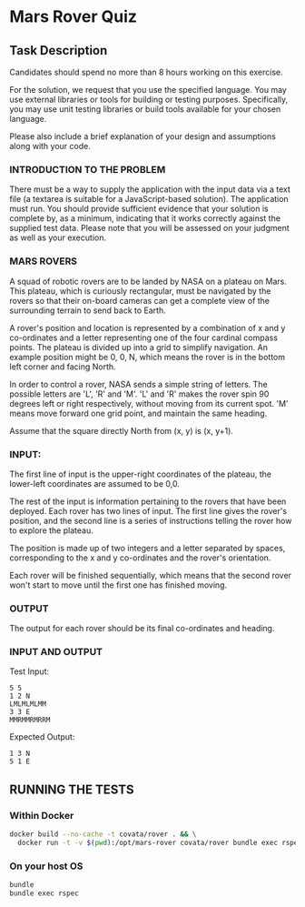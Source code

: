 
# Mars Rover Quiz

## Task Description

Candidates should spend no more than 8 hours working on this exercise.

For the solution, we request that you use the specified language. You may use external libraries or tools for building or testing purposes. Specifically, you may use unit testing libraries or build tools available for your chosen language.

Please also include a brief explanation of your design and assumptions along with your code.

### INTRODUCTION TO THE PROBLEM

There must be a way to supply the application with the input data via a text file (a textarea is suitable for a JavaScript-based solution). The application must run. You should provide sufficient evidence that your solution is complete by, as a minimum, indicating that it works correctly against the supplied test data. Please note that you will be assessed on your judgment as well as your execution.

### MARS ROVERS

A squad of robotic rovers are to be landed by NASA on a plateau on Mars. This plateau, which is curiously rectangular, must be navigated by the rovers so that their on-board cameras can get a complete view of the surrounding terrain to send back to Earth.

A rover's position and location is represented by a combination of x and y co-ordinates and a letter representing one of the four cardinal compass points. The plateau is divided up into a grid to simplify navigation. An example position might be 0, 0, N, which means the rover is in the bottom left corner and facing North.

In order to control a rover, NASA sends a simple string of letters. The possible letters are 'L', 'R' and 'M'. 'L' and 'R' makes the rover spin 90 degrees left or right respectively, without moving from its current spot. 'M' means move forward one grid point, and maintain the same heading.

Assume that the square directly North from (x, y) is (x, y+1).

### INPUT:

The first line of input is the upper-right coordinates of the plateau, the lower-left coordinates are assumed to be 0,0.

The rest of the input is information pertaining to the rovers that have been deployed. Each rover has two lines of input. The first line gives the rover's position, and the second line is a series of instructions telling the rover how to explore the plateau.

The position is made up of two integers and a letter separated by spaces, corresponding to the x and y co-ordinates and the rover's orientation.

Each rover will be finished sequentially, which means that the second rover won't start to move until the first one has finished moving.

### OUTPUT

The output for each rover should be its final co-ordinates and heading.

### INPUT AND OUTPUT

Test Input:

```
5 5
1 2 N
LMLMLMLMM
3 3 E
MMRMMRMRRM
```

Expected Output:

```
1 3 N
5 1 E
```

## RUNNING THE TESTS

### Within Docker

```bash
docker build --no-cache -t covata/rover . && \
  docker run -t -v $(pwd):/opt/mars-rover covata/rover bundle exec rspec
```

### On your host OS

```bash
bundle
bundle exec rspec
```
